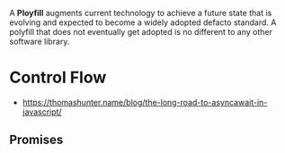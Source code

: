 
A **Ployfill** augments current technology to achieve a future state that is evolving and expected to become a widely adopted defacto standard. A polyfill that does not eventually get adopted is no different to any other software library.


# Control Flow

  * https://thomashunter.name/blog/the-long-road-to-asyncawait-in-javascript/

## Promises

